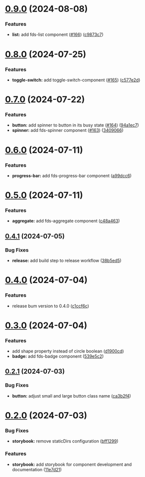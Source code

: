 # [0.9.0](https://github.com/parasutcom/frame-design-system/compare/v0.8.0...v0.9.0) (2024-08-08)


### Features

* **list:** add fds-list component ([#166](https://github.com/parasutcom/frame-design-system/issues/166)) ([c9873c7](https://github.com/parasutcom/frame-design-system/commit/c9873c7f3b187f8d1034fded65657befe02253d1))

# [0.8.0](https://github.com/parasutcom/frame-design-system/compare/v0.7.0...v0.8.0) (2024-07-25)


### Features

* **toggle-switch:** add toggle-switch-component ([#165](https://github.com/parasutcom/frame-design-system/issues/165)) ([c577e2d](https://github.com/parasutcom/frame-design-system/commit/c577e2d127fb3e8ffbec6155e45a23ec0c306b48))

# [0.7.0](https://github.com/parasutcom/frame-design-system/compare/v0.6.0...v0.7.0) (2024-07-22)


### Features

* **button:** add spinner to button in its busy state ([#164](https://github.com/parasutcom/frame-design-system/issues/164)) ([94a1ec7](https://github.com/parasutcom/frame-design-system/commit/94a1ec79801d4c5d206b29e765e5235289940fc3))
* **spinner:** add fds-spinner component ([#163](https://github.com/parasutcom/frame-design-system/issues/163)) ([3409066](https://github.com/parasutcom/frame-design-system/commit/3409066e9ea5de14edc3b277a73d6ad860ac522a))

# [0.6.0](https://github.com/parasutcom/frame-design-system/compare/v0.5.0...v0.6.0) (2024-07-11)


### Features

* **progress-bar:** add fds-progress-bar component ([a99dcc6](https://github.com/parasutcom/frame-design-system/commit/a99dcc6ec305b017bc65a9cf2df569445e2d723e))

# [0.5.0](https://github.com/parasutcom/frame-design-system/compare/v0.4.1...v0.5.0) (2024-07-11)


### Features

* **aggregate:** add fds-aggregate component ([c48a463](https://github.com/parasutcom/frame-design-system/commit/c48a46348f8cfac65dd72df7963eb3cc60a3e2fe))

## [0.4.1](https://github.com/parasutcom/frame-design-system/compare/v0.4.0...v0.4.1) (2024-07-05)


### Bug Fixes

* **release:** add build step to release workflow ([38b5ed5](https://github.com/parasutcom/frame-design-system/commit/38b5ed53089d583a5634216e17ca080615baf74f))

# [0.4.0](https://github.com/parasutcom/frame-design-system/compare/v0.3.0...v0.4.0) (2024-07-04)


### Features

* release bum version to 0.4.0 ([c1ccf6c](https://github.com/parasutcom/frame-design-system/commit/c1ccf6ccbe71ffe65564d15ebe5065c8e4faa570))

# [0.3.0](https://github.com/parasutcom/frame-design-system/compare/v0.2.1...v0.3.0) (2024-07-04)


### Features

* add shape property instead of circle boolean ([d1900cd](https://github.com/parasutcom/frame-design-system/commit/d1900cd862d6c2db71db1a629fffe987dd4b9a0a))
* **badge:** add fds-badge component ([539e5c2](https://github.com/parasutcom/frame-design-system/commit/539e5c2a3519ea37625e75df9647ff5897ae5ae3))

## [0.2.1](https://github.com/parasutcom/frame-design-system/compare/v0.2.0...v0.2.1) (2024-07-03)


### Bug Fixes

* **button:** adjust small and large button class name ([ca3b2f4](https://github.com/parasutcom/frame-design-system/commit/ca3b2f4464b63b2daf90936baf7729f26539a175))

# [0.2.0](https://github.com/parasutcom/frame-design-system/compare/v0.1.0...v0.2.0) (2024-07-03)


### Bug Fixes

* **storybook:** remove staticDirs configuration ([bff1299](https://github.com/parasutcom/frame-design-system/commit/bff1299d54d5c3bcf8a09f7f999a31b82032a260))


### Features

* **storybook:** add storybook for component development and documentation ([11e7d21](https://github.com/parasutcom/frame-design-system/commit/11e7d21c1c2fb34a4983e25c25ad1621da32caaa))
